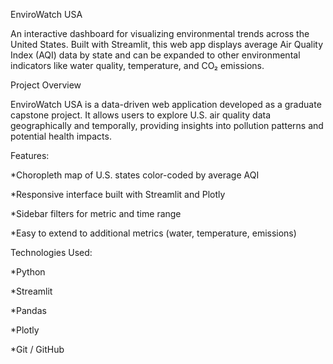EnviroWatch USA

An interactive dashboard for visualizing environmental trends across the United States. Built with Streamlit, this web app displays average Air Quality Index (AQI) data by state and can be expanded to other environmental indicators like water quality, temperature, and CO₂ emissions.

Project Overview

EnviroWatch USA is a data-driven web application developed as a graduate capstone project. It allows users to explore U.S. air quality data geographically and temporally, providing insights into pollution patterns and potential health impacts.

Features:

*Choropleth map of U.S. states color-coded by average AQI

*Responsive interface built with Streamlit and Plotly

*Sidebar filters for metric and time range

*Easy to extend to additional metrics (water, temperature, emissions)

Technologies Used:

*Python

*Streamlit

*Pandas

*Plotly

*Git / GitHub
